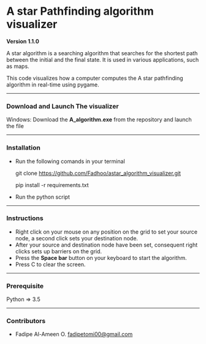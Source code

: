 # A star Pathfinding algorithm visualizer

**Version 1.1.0**

A star algorithm is a searching algorithm that searches for the shortest path between the initial and the final state. It is used in various applications, such as maps.

This code visualizes how a computer computes the A star pathfinding algorithm in real-time using pygame. 

---
### Download and Launch The visualizer

Windows: Download the **A_algorithm.exe** from the repository and launch the file

---
### Installation

- Run the following comands in your terminal

    git clone https://github.com/Fadhoo/astar_algorithm_visualizer.git

    pip install -r requirements.txt

- Run the python script

---
### Instructions

- Right click on your mouse on any position on the grid to set your source node, a second click sets your destination node.
- After your source and destination node have been set, consequent right clicks sets up barriers on the grid.
- Press the **Space bar** button on your keyboard to start the algorithm.
- Press C to clear the screen.


---
### Prerequisite

Python => 3.5

---

### Contributors

- Fadipe Al-Ameen O. <fadipetomi00@gmail.com>